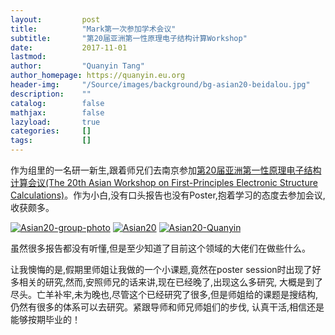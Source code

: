 ```yaml
---
layout:         post
title:          "Mark第一次参加学术会议"
subtitle:       "第20届亚洲第一性原理电子结构计算Workshop"
date:           2017-11-01
lastmod:
author:         "Quanyin Tang"
author_homepage: https://quanyin.eu.org
header-img:     "/Source/images/background/bg-asian20-beidalou.jpg"
description:    ""
catalog:        false
mathjax:        false
lazyload:       true
categories:     []
tags:           []
---
```

<!--
<img data-src="/Source/images/post-content/post-example.png" class="lazyload" alt=" " />
-->

作为组里的一名研一新生,跟着师兄们去南京参加[第20届亚洲第一性原理电子结构计算会议(The 20th Asian Workshop on First-Principles 
Electronic Structure Calculations)](https://physics.nju.edu.cn/asian20/)。作为小白,没有口头报告也没有Poster,抱着学习的态度去参加会议,收获颇多。

<a href="/Source/images/post-content/Asian20/post-Asian20-group-photo.jpg"><img data-src="/Source/images/post-content/Asian20/post-Asian20-group-photo.jpg" class="lazyload" alt="Asian20-group-photo" /></a>
<a href="/Source/images/post-content/Asian20/post-Asian20.jpg"><img data-src="/Source/images/post-content/Asian20/post-Asian20.jpg" class="lazyload" alt="Asian20" /></a>
<a href="/Source/images/post-content/Asian20/post-Asian20-Quanyin.jpg"><img data-src="/Source/images/post-content/Asian20/post-Asian20-Quanyin.jpg" class="lazyload" alt="Asian20-Quanyin" /></a>

虽然很多报告都没有听懂,但是至少知道了目前这个领域的大佬们在做些什么。

让我懊悔的是,假期里师姐让我做的一个小课题,竟然在poster session时出现了好多相关的研究,然而,安照师兄的话来讲,现在已经晚了,出现这么多研究,
大概是到了尽头。亡羊补牢,未为晚也,尽管这个已经研究了很多,但是师姐给的课题是搜结构,仍然有很多的体系可以去研究。紧跟导师和师兄师姐们的步伐,
认真干活,相信还是能够按期毕业的！